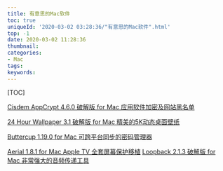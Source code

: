 ```yaml
---
title: 有意思的Mac软件
toc: true
uniqueId: '2020-03-02 03:28:36/"有意思的Mac软件".html'
top: -1
date: 2020-03-02 11:28:36
thumbnail:
categories:
- Mac
tags:
keywords:
---
```



[TOC]

<!--more-->



[Cisdem AppCrypt 4.6.0 破解版 for Mac 应用软件加密及网站黑名单](https://www.macwk.com/soft/cisdem-appcrypt)

[24 Hour Wallpaper 3.1 破解版 for Mac 精美的5K动态桌面壁纸](https://www.macwk.com/soft/24-hour-wallpaper)

[Buttercup 1.19.0 for Mac 可跨平台同步的密码管理器](https://www.macwk.com/soft/buttercup)

[Aerial 1.8.1 for Mac Apple TV 全套屏幕保护移植](https://www.macwk.com/soft/aerial)
[Loopback 2.1.3 破解版 for Mac 非常强大的音频传递工具](https://www.macwk.com/soft/loopback)
